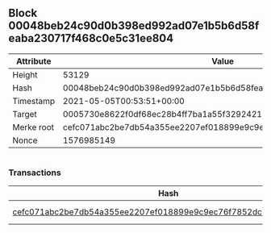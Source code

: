 ## Block 00048beb24c90d0b398ed992ad07e1b5b6d58feaba230717f468c0e5c31ee804

Attribute | Value
--- | ---
Height | 53129
Hash | 00048beb24c90d0b398ed992ad07e1b5b6d58feaba230717f468c0e5c31ee804
Timestamp | 2021-05-05T00:53:51+00:00
Target | 0005730e8622f0df68ec28b4ff7ba1a55f32924210011fd7bf11b91482ad778c
Merke root | cefc071abc2be7db54a355ee2207ef018899e9c9ec76f7852dc947b3dbff4665
Nonce | 1576985149

```

```

### Transactions

Hash | Amount
--- | ---
[cefc071abc2be7db54a355ee2207ef018899e9c9ec76f7852dc947b3dbff4665](cefc071abc2be7db54a355ee2207ef018899e9c9ec76f7852dc947b3dbff4665.md) | 10.00000000 SKEPTI 
